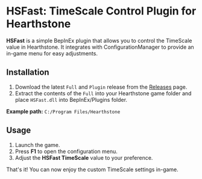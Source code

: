 # HSFast: TimeScale Control Plugin for Hearthstone

**HSFast** is a simple BepInEx plugin that allows you to control the TimeScale value in Hearthstone. It integrates with ConfigurationManager to provide an in-game menu for easy adjustments.

## Installation

1. Download the latest `Full` and `Plugin` release from the [Releases](https://github.com/agitoreiken/hearthstone-speedhack/releases) page.
2. Extract the contents of the `Full` into your Hearthstone game folder and place `HSFast.dll` into BepInEx/Plugins folder.

**Example path:**
`C:/Program Files/Hearthstone`

## Usage

1. Launch the game.
2. Press **F1** to open the configuration menu.
3. Adjust the **HSFast TimeScale** value to your preference.

That's it! You can now enjoy the custom TimeScale settings in-game.
